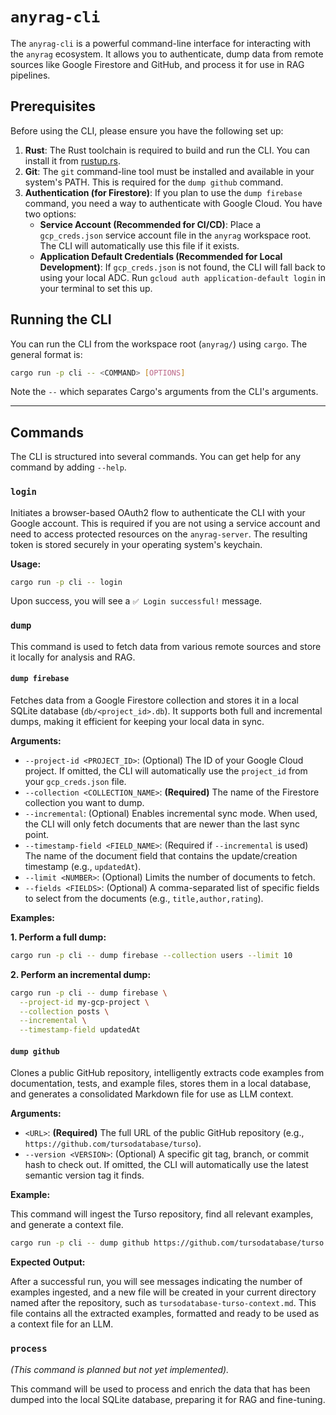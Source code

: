 # `anyrag-cli`

The `anyrag-cli` is a powerful command-line interface for interacting with the `anyrag` ecosystem. It allows you to authenticate, dump data from remote sources like Google Firestore and GitHub, and process it for use in RAG pipelines.

## Prerequisites

Before using the CLI, please ensure you have the following set up:

1.  **Rust**: The Rust toolchain is required to build and run the CLI. You can install it from [rustup.rs](https://rustup.rs/).
2.  **Git**: The `git` command-line tool must be installed and available in your system's PATH. This is required for the `dump github` command.
3.  **Authentication (for Firestore)**: If you plan to use the `dump firebase` command, you need a way to authenticate with Google Cloud. You have two options:
    *   **Service Account (Recommended for CI/CD)**: Place a `gcp_creds.json` service account file in the `anyrag` workspace root. The CLI will automatically use this file if it exists.
    *   **Application Default Credentials (Recommended for Local Development)**: If `gcp_creds.json` is not found, the CLI will fall back to using your local ADC. Run `gcloud auth application-default login` in your terminal to set this up.

## Running the CLI

You can run the CLI from the workspace root (`anyrag/`) using `cargo`. The general format is:

```sh
cargo run -p cli -- <COMMAND> [OPTIONS]
```

Note the `--` which separates Cargo's arguments from the CLI's arguments.

---

## Commands

The CLI is structured into several commands. You can get help for any command by adding `--help`.

### `login`

Initiates a browser-based OAuth2 flow to authenticate the CLI with your Google account. This is required if you are not using a service account and need to access protected resources on the `anyrag-server`. The resulting token is stored securely in your operating system's keychain.

**Usage:**
```sh
cargo run -p cli -- login
```
Upon success, you will see a `✅ Login successful!` message.

### `dump`

This command is used to fetch data from various remote sources and store it locally for analysis and RAG.

#### `dump firebase`

Fetches data from a Google Firestore collection and stores it in a local SQLite database (`db/<project_id>.db`). It supports both full and incremental dumps, making it efficient for keeping your local data in sync.

**Arguments:**

*   `--project-id <PROJECT_ID>`: (Optional) The ID of your Google Cloud project. If omitted, the CLI will automatically use the `project_id` from your `gcp_creds.json` file.
*   `--collection <COLLECTION_NAME>`: **(Required)** The name of the Firestore collection you want to dump.
*   `--incremental`: (Optional) Enables incremental sync mode. When used, the CLI will only fetch documents that are newer than the last sync point.
*   `--timestamp-field <FIELD_NAME>`: (Required if `--incremental` is used) The name of the document field that contains the update/creation timestamp (e.g., `updatedAt`).
*   `--limit <NUMBER>`: (Optional) Limits the number of documents to fetch.
*   `--fields <FIELDS>`: (Optional) A comma-separated list of specific fields to select from the documents (e.g., `title,author,rating`).

**Examples:**

**1. Perform a full dump:**
```sh
cargo run -p cli -- dump firebase --collection users --limit 10
```

**2. Perform an incremental dump:**
```sh
cargo run -p cli -- dump firebase \
  --project-id my-gcp-project \
  --collection posts \
  --incremental \
  --timestamp-field updatedAt
```

#### `dump github`

Clones a public GitHub repository, intelligently extracts code examples from documentation, tests, and example files, stores them in a local database, and generates a consolidated Markdown file for use as LLM context.

**Arguments:**

*   `<URL>`: **(Required)** The full URL of the public GitHub repository (e.g., `https://github.com/tursodatabase/turso`).
*   `--version <VERSION>`: (Optional) A specific git tag, branch, or commit hash to check out. If omitted, the CLI will automatically use the latest semantic version tag it finds.

**Example:**

This command will ingest the Turso repository, find all relevant examples, and generate a context file.

```sh
cargo run -p cli -- dump github https://github.com/tursodatabase/turso
```

**Expected Output:**

After a successful run, you will see messages indicating the number of examples ingested, and a new file will be created in your current directory named after the repository, such as `tursodatabase-turso-context.md`. This file contains all the extracted examples, formatted and ready to be used as a context file for an LLM.

### `process`

*(This command is planned but not yet implemented).*

This command will be used to process and enrich the data that has been dumped into the local SQLite database, preparing it for RAG and fine-tuning.